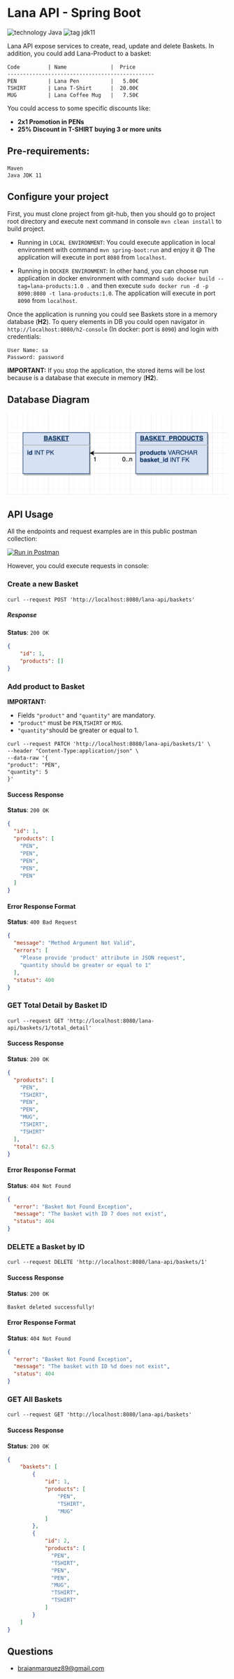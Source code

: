 # Lana API - Spring Boot
![technology Java](https://img.shields.io/badge/technology-java-blue.svg)
![tag jdk11](https://img.shields.io/badge/tag-jdk11-orange.svg)

Lana API expose services to create, read, update and delete Baskets.
In addition, you could add Lana-Product to a basket:

```
Code         | Name              |  Price
-----------------------------------------------
PEN          | Lana Pen          |   5.00€
TSHIRT       | Lana T-Shirt      |  20.00€
MUG          | Lana Coffee Mug   |   7.50€
```

You could access to some specific discounts like:
- **2x1 Promotion in PENs** 
- **25% Discount in T-SHIRT buying 3 or more units**

## Pre-requirements:

    Maven
    Java JDK 11

## Configure your project
First, you must clone project from git-hub, then you should go to project root directory
and execute next command in console `mvn clean install` to build project.

* Running in `LOCAL ENVIRONMENT`:
You could execute application in local environment with command `mvn spring-boot:run` and enjoy it :smile:
The application will execute in port `8080` from `localhost`.


* Running in `DOCKER ENVIRONMENT`:
In other hand, you can choose run application in docker environment with command `sudo docker build --tag=lana-products:1.0 .` 
and then execute `sudo docker run -d -p 8090:8080 -t lana-products:1.0`.
The application will execute in port `8090` from `localhost`.

Once the application is running you could see Baskets store in a memory database (**H2**).
To query elements in DB you could open navigator in `http://localhost:8080/h2-console` (In docker: port is `8090`) and login with credentials:
```
User Name: sa 
Password: password
```

**IMPORTANT:** If you stop the application, the stored items will be lost because is a database that execute in memory (**H2**).

## Database Diagram

![Database Schema](https://github.com/bmarquezchesko/lana-products/blob/main/src/main/resources/files/DB%20Lana%20Products.png)

## API Usage

All the endpoints and request examples are in this public postman collection:

[![Run in Postman](https://run.pstmn.io/button.svg)](https://app.getpostman.com/run-collection/94a6d0085384dfadbc93)

However, you could execute requests in console:

### Create a new Basket

```
curl --request POST 'http://localhost:8080/lana-api/baskets'
```

##### Response
**Status**: `200 OK`
```json
{
    "id": 1,
    "products": []
}
```

### Add product to Basket

**IMPORTANT:**
- Fields `"product"` and `"quantity"` are mandatory.
- `"product"` must be `PEN`,`TSHIRT` or `MUG`. 
- `"quantity"`should be greater or equal to 1.

```
curl --request PATCH 'http://localhost:8080/lana-api/baskets/1' \
--header "Content-Type:application/json" \
--data-raw '{
"product": "PEN",
"quantity": 5
}'
```

#### Success Response
**Status**: `200 OK`
```json
{
  "id": 1,
  "products": [
    "PEN",
    "PEN",
    "PEN",
    "PEN",
    "PEN"
  ]
}
```
#### Error Response Format
**Status**: `400 Bad Request`
```json
{
  "message": "Method Argument Not Valid",
  "errors": [
    "Please provide 'product' attribute in JSON request",
    "quantity should be greater or equal to 1"
  ],
  "status": 400
}
```
### GET Total Detail by Basket ID
```
curl --request GET 'http://localhost:8080/lana-api/baskets/1/total_detail'
```
#### Success Response
**Status**: `200 OK`
```json
{
  "products": [
    "PEN",
    "TSHIRT",
    "PEN",
    "PEN",
    "MUG",
    "TSHIRT",
    "TSHIRT"
  ],
  "total": 62.5
}
```

#### Error Response Format
**Status**: `404 Not Found`
```json
{
  "error": "Basket Not Found Exception",
  "message": "The basket with ID 7 does not exist",
  "status": 404
}
```

### DELETE a Basket by ID
```
curl --request DELETE 'http://localhost:8080/lana-api/baskets/1'
```

#### Success Response
**Status**: `200 OK`
```
Basket deleted successfully!
```

#### Error Response Format

**Status**: `404 Not Found`
```json
{
  "error": "Basket Not Found Exception",
  "message": "The basket with ID %d does not exist",
  "status": 404
}
```

### GET All Baskets

```
curl --request GET 'http://localhost:8080/lana-api/baskets'
```

#### Success Response
**Status**: `200 OK`
```json
{
    "baskets": [
        {
            "id": 1,
            "products": [
                "PEN",
                "TSHIRT",
                "MUG"
            ]
        },
        {
            "id": 2,
            "products": [
              "PEN",
              "TSHIRT",
              "PEN",
              "PEN",
              "MUG",
              "TSHIRT",
              "TSHIRT"
            ]
        }
    ]
}
```

## Questions
* [braianmarquez89@gmail.com](mailto:braianmarquez89@gmail.com)

